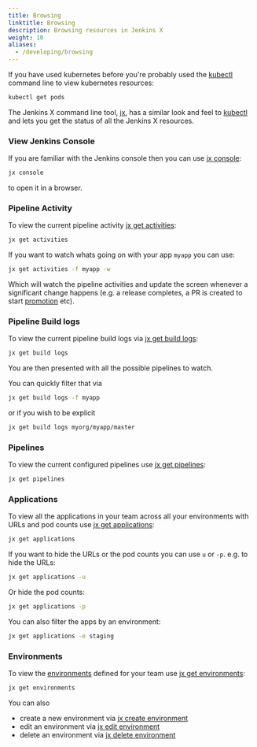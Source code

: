 ```yaml
---
title: Browsing
linktitle: Browsing
description: Browsing resources in Jenkins X
weight: 10
aliases:
  - /developing/browsing
---
```



If you have used kubernetes before you're probably used the [kubectl](https://kubernetes.io/docs/reference/kubectl/overview/) command line to view kubernetes resources:

```sh
kubectl get pods
```

The Jenkins X command line tool, [jx](/commands/jx/), has a similar look and feel to [kubectl](https://kubernetes.io/docs/reference/kubectl/overview/) and lets you get the status of all the Jenkins X resources.

### View Jenkins Console

If you are familiar with the Jenkins console then you can use [jx console](/commands/deprecation/):

```sh
jx console
```

to open it in a browser.

### Pipeline Activity

To view the current pipeline activity [jx get activities](/commands/jx_get_activities/):

```sh
jx get activities
```

If you want to watch whats going on with your app `myapp`  you can use:

```sh
jx get activities -f myapp -w
```

Which will watch the pipeline activities and update the screen whenever a significant change happens (e.g. a release completes, a PR is created to start [promotion](/developing/promote/) etc).

### Pipeline Build logs

To view the current pipeline build logs via [jx get build logs](/commands/jx_get_build_log/):

```sh
jx get build logs
```

You are then presented with all the possible pipelines to watch.

You can quickly filter that via

```sh
jx get build logs -f myapp
```

or if you wish to be explicit

```sh
jx get build logs myorg/myapp/master
```

### Pipelines

To view the current configured pipelines use [jx get pipelines](/commands/jx_get_pipelines/):

```sh
jx get pipelines
```

### Applications

To view all the applications in your team across all your environments with URLs and pod counts use  [jx get applications](/commands/jx_get_applications/):

```sh
jx get applications
```

If you want to hide the URLs or the pod counts you can use `u` or `-p`. e.g. to hide the URLs:

```sh
jx get applications -u
```

Or hide the pod counts:

```sh
jx get applications -p
```

You can also filter the apps by an environment:

```sh
jx get applications -e staging
```

### Environments

To view the [environments](/about/concepts/features/#environments) defined for your team use [jx get environments](/commands/jx_get_environments/):

```sh
jx get environments
```

You can also

* create a new environment via [jx create environment](/commands/jx_create_environment/)
* edit an environment via [jx edit environment](/commands/jx_edit_environment/)
* delete an environment via [jx delete environment](/commands/jx_delete_environment/)
